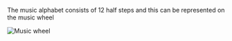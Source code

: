 The music alphabet consists of 12 half steps and this can be represented on the music wheel

![Music wheel](https://www.google.com/url?sa=i&source=images&cd=&ved=2ahUKEwiK2-yv8IrlAhWBg-AKHaGrDWwQjRx6BAgBEAQ&url=https%3A%2F%2Fwww.ethanhein.com%2Fwp%2F2017%2Fthe-aqwertyon-pitch-wheels-and-the-future-of-music-theory-visualization%2F&psig=AOvVaw1t6lm8nCYC-55oHDMmYdxR&ust=1570562744207664)



